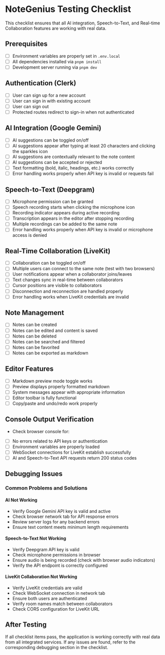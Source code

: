 # NoteGenius Testing Checklist

This checklist ensures that all AI integration, Speech-to-Text, and Real-time Collaboration features are working with real data.

## Prerequisites
- [ ] Environment variables are properly set in `.env.local`
- [ ] All dependencies installed via `pnpm install`
- [ ] Development server running via `pnpm dev`

## Authentication (Clerk)
- [ ] User can sign up for a new account
- [ ] User can sign in with existing account
- [ ] User can sign out
- [ ] Protected routes redirect to sign-in when not authenticated

## AI Integration (Google Gemini)
- [ ] AI suggestions can be toggled on/off
- [ ] AI suggestions appear after typing at least 20 characters and clicking the sparkles icon
- [ ] AI suggestions are contextually relevant to the note content
- [ ] AI suggestions can be accepted or rejected
- [ ] Text formatting (bold, italic, headings, etc.) works correctly
- [ ] Error handling works properly when API key is invalid or requests fail

## Speech-to-Text (Deepgram)
- [ ] Microphone permission can be granted
- [ ] Speech recording starts when clicking the microphone icon
- [ ] Recording indicator appears during active recording
- [ ] Transcription appears in the editor after stopping recording
- [ ] Multiple recordings can be added to the same note
- [ ] Error handling works properly when API key is invalid or microphone access is denied

## Real-Time Collaboration (LiveKit)
- [ ] Collaboration can be toggled on/off
- [ ] Multiple users can connect to the same note (test with two browsers)
- [ ] User notifications appear when a collaborator joins/leaves
- [ ] Text changes sync in real-time between collaborators
- [ ] Cursor positions are visible to collaborators
- [ ] Disconnection and reconnection are handled properly
- [ ] Error handling works when LiveKit credentials are invalid

## Note Management
- [ ] Notes can be created
- [ ] Notes can be edited and content is saved
- [ ] Notes can be deleted
- [ ] Notes can be searched and filtered
- [ ] Notes can be favorited
- [ ] Notes can be exported as markdown

## Editor Features
- [ ] Markdown preview mode toggle works
- [ ] Preview displays properly formatted markdown
- [ ] System messages appear with appropriate information
- [ ] Editor toolbar is fully functional
- [ ] Copy/paste and undo/redo work properly

## Console Output Verification
- Check browser console for:
- [ ] No errors related to API keys or authentication
- [ ] Environment variables are properly loaded
- [ ] WebSocket connections for LiveKit establish successfully
- [ ] AI and Speech-to-Text API requests return 200 status codes

## Debugging Issues

### Common Problems and Solutions

#### AI Not Working
- Verify Google Gemini API key is valid and active
- Check browser network tab for API response errors
- Review server logs for any backend errors
- Ensure text content meets minimum length requirements

#### Speech-to-Text Not Working
- Verify Deepgram API key is valid
- Check microphone permissions in browser
- Ensure audio is being recorded (check with browser audio indicators)
- Verify the API endpoint is correctly configured

#### LiveKit Collaboration Not Working
- Verify LiveKit credentials are valid
- Check WebSocket connection in network tab
- Ensure both users are authenticated
- Verify room names match between collaborators
- Check CORS configuration for LiveKit URL

## After Testing

If all checklist items pass, the application is working correctly with real data from all integrated services. If any issues are found, refer to the corresponding debugging section in the checklist. 